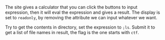 The site gives a calculator that you can click the buttons to input expression, then it will eval the expression and gives a result. The display is set to ``readonly``, by removing the attribute we can input whatever we want.


Try to get the contents in directory, set the expression to ``;ls``. Submit it to get a list of file names in result, the flag is the one starts with ``ctf``.
